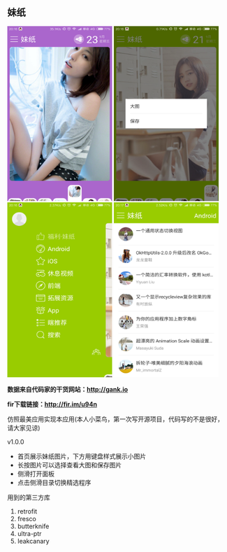 ## 妹纸
<img src="./meizhi/screenshot/screenshot1.png" width = "240" height = "400"/>

<img src="./meizhi/screenshot/screenshot2.png" width = "240" height = "400"/>

<img src="./meizhi/screenshot/screenshot3.png" width = "240" height = "400"/>

<img src="./meizhi/screenshot/screenshot4.png" width = "240" height = "400"/>

**数据来自代码家的干货网站：http://gank.io**

**fir下载链接：http://fir.im/u94n**

仿照最美应用实现本应用(本人小菜鸟，第一次写开源项目，代码写的不是很好，请大家见谅)

v1.0.0
* 首页展示妹纸图片，下方用键盘样式展示小图片
* 长按图片可以选择查看大图和保存图片
* 侧滑打开面板
* 点击侧滑目录切换精选程序

用到的第三方库
1. retrofit
2. fresco
3. butterknife
4. ultra-ptr
5. leakcanary
